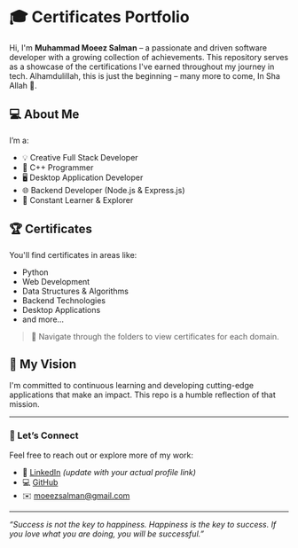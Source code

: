 # 🎓 Certificates Portfolio

Hi, I'm **Muhammad Moeez Salman** – a passionate and driven software developer with a growing collection of achievements. This repository serves as a showcase of the certifications I've earned throughout my journey in tech. Alhamdulillah, this is just the beginning – many more to come, In Sha Allah 🚀.

## 💻 About Me

I’m a:
- 💡 Creative Full Stack Developer
- 🔧 C++ Programmer
- 🖥️ Desktop Application Developer
- 🌐 Backend Developer (Node.js & Express.js)
- 🧠 Constant Learner & Explorer

## 🏆 Certificates

You'll find certificates in areas like:
- Python
- Web Development
- Data Structures & Algorithms
- Backend Technologies
- Desktop Applications
- and more...

> 📁 Navigate through the folders to view certificates for each domain.

## 🚀 My Vision

I'm committed to continuous learning and developing cutting-edge applications that make an impact. This repo is a humble reflection of that mission.

---

### 🤝 Let’s Connect

Feel free to reach out or explore more of my work:

- 💼 [LinkedIn](https://linkedin.com/in/moeezsalman) *(update with your actual profile link)*
- 💻 [GitHub](https://github.com/MoeezSalman)
- ✉️ moeezsalman@gmail.com

---

_“Success is not the key to happiness. Happiness is the key to success. If you love what you are doing, you will be successful.”_

